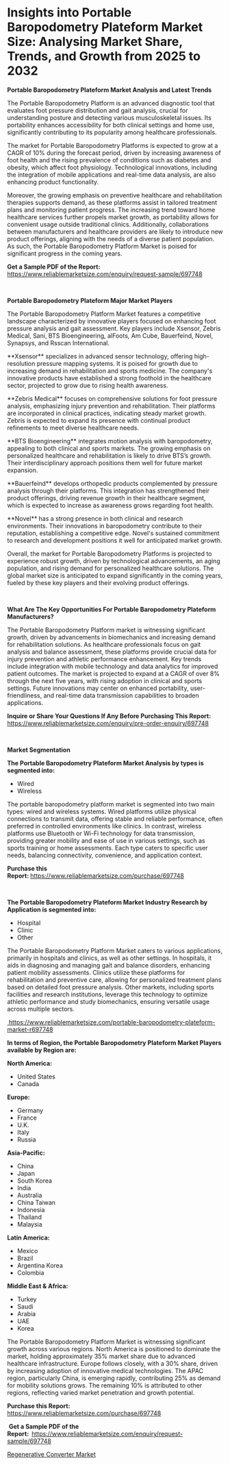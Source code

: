 <p><h1>Insights into Portable Baropodometry Plateform Market Size: Analysing Market Share, Trends, and Growth from 2025 to 2032</h1></p><p><strong>Portable Baropodometry Plateform Market Analysis and Latest Trends</strong></p>
<p><p>The Portable Baropodometry Platform is an advanced diagnostic tool that evaluates foot pressure distribution and gait analysis, crucial for understanding posture and detecting various musculoskeletal issues. Its portability enhances accessibility for both clinical settings and home use, significantly contributing to its popularity among healthcare professionals. </p><p>The market for Portable Baropodometry Platforms is expected to grow at a CAGR of 10% during the forecast period, driven by increasing awareness of foot health and the rising prevalence of conditions such as diabetes and obesity, which affect foot physiology. Technological innovations, including the integration of mobile applications and real-time data analysis, are also enhancing product functionality. </p><p>Moreover, the growing emphasis on preventive healthcare and rehabilitation therapies supports demand, as these platforms assist in tailored treatment plans and monitoring patient progress. The increasing trend toward home healthcare services further propels market growth, as portability allows for convenient usage outside traditional clinics. Additionally, collaborations between manufacturers and healthcare providers are likely to introduce new product offerings, aligning with the needs of a diverse patient population. As such, the Portable Baropodometry Platform Market is poised for significant progress in the coming years.</p></p>
<p><strong>Get a Sample PDF of the Report:&nbsp;</strong> <a href="https://www.reliablemarketsize.com/enquiry/request-sample/697748?utm_campaign=3104&utm_medium=2&utm_source=Github&utm_content=ia&utm_term=23032025&utm_id=portable-baropodometry-plateform">https://www.reliablemarketsize.com/enquiry/request-sample/697748</a></p>
<p>&nbsp;</p>
<p><strong>Portable Baropodometry Plateform Major Market Players</strong></p>
<p><p>The Portable Baropodometry Platform Market features a competitive landscape characterized by innovative players focused on enhancing foot pressure analysis and gait assessment. Key players include Xsensor, Zebris Medical, Sani, BTS Bioengineering, alFoots, Am Cube, Bauerfeind, Novel, Synapsys, and Rsscan International.</p><p>**Xsensor** specializes in advanced sensor technology, offering high-resolution pressure mapping systems. It is poised for growth due to increasing demand in rehabilitation and sports medicine. The company's innovative products have established a strong foothold in the healthcare sector, projected to grow due to rising health awareness.</p><p>**Zebris Medical** focuses on comprehensive solutions for foot pressure analysis, emphasizing injury prevention and rehabilitation. Their platforms are incorporated in clinical practices, indicating steady market growth. Zebris is expected to expand its presence with continual product refinements to meet diverse healthcare needs.</p><p>**BTS Bioengineering** integrates motion analysis with baropodometry, appealing to both clinical and sports markets. The growing emphasis on personalized healthcare and rehabilitation is likely to drive BTS’s growth. Their interdisciplinary approach positions them well for future market expansion.</p><p>**Bauerfeind** develops orthopedic products complemented by pressure analysis through their platforms. This integration has strengthened their product offerings, driving revenue growth in their healthcare segment, which is expected to increase as awareness grows regarding foot health.</p><p>**Novel** has a strong presence in both clinical and research environments. Their innovations in baropodometry contribute to their reputation, establishing a competitive edge. Novel's sustained commitment to research and development positions it well for anticipated market growth.</p><p>Overall, the market for Portable Baropodometry Platforms is projected to experience robust growth, driven by technological advancements, an aging population, and rising demand for personalized healthcare solutions. The global market size is anticipated to expand significantly in the coming years, fueled by these key players and their evolving product offerings.</p></p>
<p>&nbsp;</p>
<p><strong>What Are The Key Opportunities For Portable Baropodometry Plateform Manufacturers?</strong></p>
<p><p>The Portable Baropodometry Platform market is witnessing significant growth, driven by advancements in biomechanics and increasing demand for rehabilitation solutions. As healthcare professionals focus on gait analysis and balance assessment, these platforms provide crucial data for injury prevention and athletic performance enhancement. Key trends include integration with mobile technology and data analytics for improved patient outcomes. The market is projected to expand at a CAGR of over 8% through the next five years, with rising adoption in clinical and sports settings. Future innovations may center on enhanced portability, user-friendliness, and real-time data transmission capabilities to broaden applications.</p></p>
<p><strong>Inquire or Share Your Questions If Any Before Purchasing This Report:</strong> <a href="https://www.reliablemarketsize.com/enquiry/pre-order-enquiry/697748?utm_campaign=3104&utm_medium=2&utm_source=Github&utm_content=ia&utm_term=23032025&utm_id=portable-baropodometry-plateform">https://www.reliablemarketsize.com/enquiry/pre-order-enquiry/697748</a></p>
<p>&nbsp;</p>
<p><strong>Market Segmentation</strong></p>
<p><strong>The Portable Baropodometry Plateform Market Analysis by types is segmented into:</strong></p>
<p><ul><li>Wired</li><li>Wireless</li></ul></p>
<p><p>The portable baropodometry platform market is segmented into two main types: wired and wireless systems. Wired platforms utilize physical connections to transmit data, offering stable and reliable performance, often preferred in controlled environments like clinics. In contrast, wireless platforms use Bluetooth or Wi-Fi technology for data transmission, providing greater mobility and ease of use in various settings, such as sports training or home assessments. Each type caters to specific user needs, balancing connectivity, convenience, and application context.</p></p>
<p><strong>Purchase this Report:&nbsp;</strong><a href="https://www.reliablemarketsize.com/purchase/697748?utm_campaign=3104&utm_medium=2&utm_source=Github&utm_content=ia&utm_term=23032025&utm_id=portable-baropodometry-plateform">https://www.reliablemarketsize.com/purchase/697748</a></p>
<p>&nbsp;</p>
<p><strong>The Portable Baropodometry Plateform Market Industry Research by Application is segmented into:</strong></p>
<p><ul><li>Hospital</li><li>Clinic</li><li>Other</li></ul></p>
<p><p>The Portable Baropodometry Platform Market caters to various applications, primarily in hospitals and clinics, as well as other settings. In hospitals, it aids in diagnosing and managing gait and balance disorders, enhancing patient mobility assessments. Clinics utilize these platforms for rehabilitation and preventive care, allowing for personalized treatment plans based on detailed foot pressure analysis. Other markets, including sports facilities and research institutions, leverage this technology to optimize athletic performance and study biomechanics, ensuring versatile usage across multiple sectors.</p></p>
<p><a href="https://www.reliablemarketsize.com/portable-baropodometry-plateform-market-r697748?utm_campaign=3104&utm_medium=2&utm_source=Github&utm_content=ia&utm_term=23032025&utm_id=portable-baropodometry-plateform">&nbsp;https://www.reliablemarketsize.com/portable-baropodometry-plateform-market-r697748</a></p>
<p><strong>In terms of Region, the Portable Baropodometry Plateform Market Players available by Region are:</strong></p>
<p>
    <p> <strong> North America: </strong>
        <ul>
            <li>United States</li>
            <li>Canada</li>
        </ul>
        </p> 
    <p> <strong> Europe: </strong>
        <ul>
            <li>Germany</li>
            <li>France</li>
            <li>U.K.</li>
            <li>Italy</li>
            <li>Russia</li>
        </ul>
        </p> 
    <p> <strong> Asia-Pacific: </strong>
        <ul>
            <li>China</li>
            <li>Japan</li>
            <li>South Korea</li>
            <li>India</li>
            <li>Australia</li>
            <li>China Taiwan</li>
            <li>Indonesia</li>
            <li>Thailand</li>
            <li>Malaysia</li>
        </ul>
        </p> 
    <p> <strong> Latin America: </strong>
        <ul>
            <li>Mexico</li>
            <li>Brazil</li>
            <li>Argentina Korea</li>
            <li>Colombia</li>
        </ul>
        </p> 
    <p> <strong> Middle East & Africa: </strong>
        <ul>
            <li>Turkey</li>
            <li>Saudi</li>
            <li>Arabia</li>
            <li>UAE</li>
            <li>Korea</li>
        </ul>
    </p>
    </p>
<p><p>The Portable Baropodometry Platform Market is witnessing significant growth across various regions. North America is positioned to dominate the market, holding approximately 35% market share due to advanced healthcare infrastructure. Europe follows closely, with a 30% share, driven by increasing adoption of innovative medical technologies. The APAC region, particularly China, is emerging rapidly, contributing 25% as demand for mobility solutions grows. The remaining 10% is attributed to other regions, reflecting varied market penetration and growth potential.</p></p>
<p><strong>Purchase this Report: </strong><a href="https://www.reliablemarketsize.com/purchase/697748?utm_campaign=3104&utm_medium=2&utm_source=Github&utm_content=ia&utm_term=23032025&utm_id=portable-baropodometry-plateform">https://www.reliablemarketsize.com/purchase/697748</a></p>
<p>&nbsp;<strong>Get a Sample PDF of the Report:&nbsp;&nbsp;</strong><a href="https://www.reliablemarketsize.com/enquiry/request-sample/697748?utm_campaign=3104&utm_medium=2&utm_source=Github&utm_content=ia&utm_term=23032025&utm_id=portable-baropodometry-plateform">https://www.reliablemarketsize.com/enquiry/request-sample/697748</a></p>
<p><strong></strong></p>
<p><p><a href="https://github.com/geyangvayora/Market-Research-Report-List-1/blob/main/regenerative-converter-market.md?utm_campaign=3104&utm_medium=2&utm_source=Github&utm_content=ia&utm_term=23032025&utm_id=portable-baropodometry-plateform">Regenerative Converter Market</a></p></p>